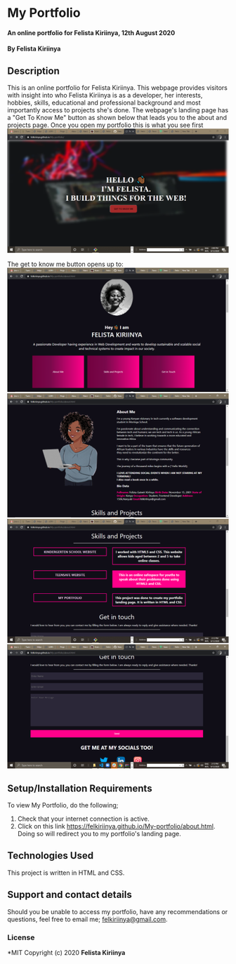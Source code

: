 # My Portfolio
#### An online portfolio for Felista Kiriinya, 12th August 2020
#### By Felista Kiriinya
## Description
This is an online portfolio for Felista Kiriinya. This webpage provides visitors with insight into who Felista Kiriinya is as a developer, her interests, hobbies, skills, educational and professional background and most importantly access to projects she's done. The webpage's landing page has a "Get To Know Me" button as shown below that leads you to the about and projects page.
Once you open my portfolio this is what you see first
![landing-page](landing-page.PNG)

The get to know me button opens up to:
![first-about](first-about.PNG)
![about-me](about-me.PNG)
![projects](projects.PNG)
![contact-me](contact-me.PNG)
## Setup/Installation Requirements
To view My Portfolio, do the following;
1. Check that your internet connection is active.
2. Click on this link https://felkiriinya.github.io/My-portfolio/about.html. Doing so will redirect you to my portfolio's landing page.
## Technologies Used
This project is written in HTML and CSS.
## Support and contact details
Should you be unable to access my portfolio, have any recommendations or questions, feel free to email me; felkiriinya@gmail.com.
### License
*MIT
Copyright (c) 2020 **Felista Kiriinya**
